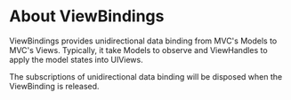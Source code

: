 About ViewBindings
==================

ViewBindings provides unidirectional data binding from MVC's Models to MVC's Views.
Typically, it take Models to observe and ViewHandles to apply the model states into UIViews.

The subscriptions of unidirectional data binding will be disposed when the ViewBinding is released.
